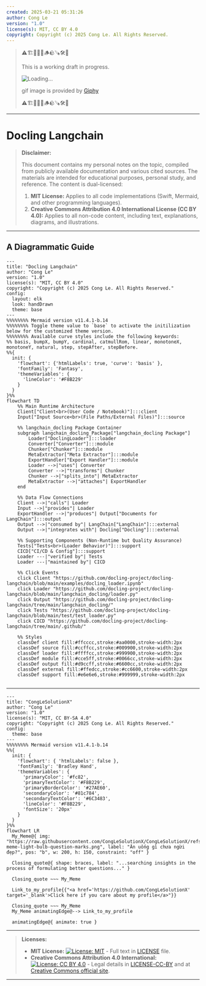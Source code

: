 ```yaml
---
created: 2025-03-21 05:31:26
author: Cong Le
version: "1.0"
license(s): MIT, CC BY 4.0
copyright: Copyright (c) 2025 Cong Le. All Rights Reserved.
---
```



> ⚠️🏗️🚧🦺🧱🪵🪨🪚🛠️👷
> 
> This is a working draft in progress.
> 
> ![Loading...](https://media1.giphy.com/media/v1.Y2lkPTc5MGI3NjExNTIzMjFxZmYwcXBqeGZ0eWR4cXduOGtndzlrZXNjOWd4eDl1YTRjMyZlcD12MV9pbnRlcm5hbF9naWZfYnlfaWQmY3Q9Zw/Kn5YFlengdRmw/giphy.gif)
> 
> gif image is provided by [Giphy](https://giphy.com)
> 
> ⚠️🏗️🚧🦺🧱🪵🪨🪚🛠️👷

----


# Docling Langchain
> **Disclaimer:**
>
> This document contains my personal notes on the topic,
> compiled from publicly available documentation and various cited sources.
> The materials are intended for educational purposes, personal study, and reference.
> The content is dual-licensed:
> 1. **MIT License:** Applies to all code implementations (Swift, Mermaid, and other programming languages).
> 2. **Creative Commons Attribution 4.0 International License (CC BY 4.0):** Applies to all non-code content, including text, explanations, diagrams, and illustrations.
---


## A Diagrammatic Guide 


```mermaid
---
title: "Docling Langchain"
author: "Cong Le"
version: "1.0"
license(s): "MIT, CC BY 4.0"
copyright: "Copyright (c) 2025 Cong Le. All Rights Reserved."
config:
  layout: elk
  look: handDrawn
  theme: base
---
%%%%%%%% Mermaid version v11.4.1-b.14
%%%%%%%% Toggle theme value to `base` to activate the initilization below for the customized theme version.
%%%%%%%% Available curve styles include the following keywords:
%% basis, bumpX, bumpY, cardinal, catmullRom, linear, monotoneX, monotoneY, natural, step, stepAfter, stepBefore.
%%{
  init: {
    'flowchart': {'htmlLabels': true, 'curve': 'basis' },
    'fontFamily': 'Fantasy',
    'themeVariables': {
      'lineColor': '#F8B229'
    }
  }
}%%
flowchart TD 
    %% Main Runtime Architecture
    Client["Client<br>(User Code / Notebook)"]:::client
    Input["Input Source<br>(File Paths/External Files)"]:::source

    %% langchain_docling Package Container
    subgraph langchain_docling_Package["langchain_docling Package"]
        Loader["DoclingLoader"]:::loader
        Converter["Converter"]:::module
        Chunker["Chunker"]:::module
        MetaExtractor["Meta Extractor"]:::module
        ExportHandler["Export Handler"]:::module
        Loader -->|"uses"| Converter
        Converter -->|"transforms"| Chunker
        Chunker -->|"splits_into"| MetaExtractor
        MetaExtractor -->|"attaches"| ExportHandler
    end

    %% Data Flow Connections
    Client -->|"calls"| Loader
    Input -->|"provides"| Loader
    ExportHandler -->|"produces"| Output["Documents for LangChain"]:::output
    Output -->|"consumed by"| LangChain["LangChain"]:::external
    Output -->|"integrates with"| Docling["Docling"]:::external

    %% Supporting Components (Non-Runtime but Quality Assurance)
    Tests["Tests<br>(Loader Behavior)"]:::support
    CICD["CI/CD & Config"]:::support
    Loader ---|"verified by"| Tests
    Loader ---|"maintained by"| CICD

    %% Click Events
    click Client "https://github.com/docling-project/docling-langchain/blob/main/examples/docling_loader.ipynb"
    click Loader "https://github.com/docling-project/docling-langchain/blob/main/langchain_docling/loader.py"
    click Output "https://github.com/docling-project/docling-langchain/tree/main/langchain_docling/"
    click Tests "https://github.com/docling-project/docling-langchain/blob/main/test/test_loader.py"
    click CICD "https://github.com/docling-project/docling-langchain/tree/main/.github/"

    %% Styles
    classDef client fill:#ffcccc,stroke:#aa0000,stroke-width:2px
    classDef source fill:#ccffcc,stroke:#009900,stroke-width:2px
    classDef loader fill:#ffffcc,stroke:#999900,stroke-width:2px
    classDef module fill:#cce5ff,stroke:#0066cc,stroke-width:2px
    classDef output fill:#d9ccff,stroke:#6600cc,stroke-width:2px
    classDef external fill:#ffedcc,stroke:#cc6600,stroke-width:2px
    classDef support fill:#e6e6e6,stroke:#999999,stroke-width:2px
    
```



---

<!-- 
```mermaid
%% Current Mermaid version
info
```  -->


```mermaid
---
title: "CongLeSolutionX"
author: "Cong Le"
version: "1.0"
license(s): "MIT, CC BY-SA 4.0"
copyright: "Copyright (c) 2025 Cong Le. All Rights Reserved."
config:
  theme: base
---
%%%%%%%% Mermaid version v11.4.1-b.14
%%{
  init: {
    'flowchart': { 'htmlLabels': false },
    'fontFamily': 'Bradley Hand',
    'themeVariables': {
      'primaryColor': '#fc82',
      'primaryTextColor': '#F8B229',
      'primaryBorderColor': '#27AE60',
      'secondaryColor': '#81c784',
      'secondaryTextColor': '#6C3483',
      'lineColor': '#F8B229',
      'fontSize': '20px'
    }
  }
}%%
flowchart LR
  My_Meme@{ img: "https://raw.githubusercontent.com/CongLeSolutionX/CongLeSolutionX/refs/heads/main/assets/images/My-meme-light-bulb-question-marks.png", label: "Ăn uống gì chưa ngừi đẹp?", pos: "b", w: 200, h: 150, constraint: "off" }

  Closing_quote@{ shape: braces, label: "...searching insights in the process of formulating better questions..." }

  Closing_quote ~~~ My_Meme
    
  Link_to_my_profile{{"<a href='https://github.com/CongLeSolutionX' target='_blank'>Click here if you care about my profile</a>"}}

  Closing_quote ~~~ My_Meme
  My_Meme animatingEdge@--> Link_to_my_profile
  
  animatingEdge@{ animate: true }

```

---
> **Licenses:**
>
> - **MIT License:**  [![License: MIT](https://img.shields.io/badge/License-MIT-yellow.svg)](LICENSE) - Full text in [LICENSE](LICENSE) file.
> - **Creative Commons Attribution 4.0 International:** [![License: CC BY 4.0](https://licensebuttons.net/l/by/4.0/88x31.png)](LICENSE-CC-BY) - Legal details in [LICENSE-CC-BY](LICENSE-CC-BY) and at [Creative Commons official site](http://creativecommons.org/licenses/by/4.0/).
> 
---
